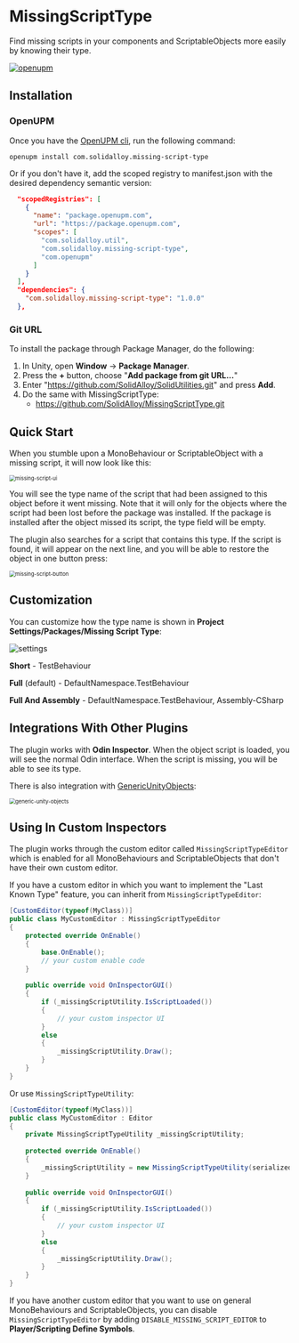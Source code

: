 # MissingScriptType
Find missing scripts in your components and ScriptableObjects more easily by knowing their type.

[![openupm](https://img.shields.io/npm/v/com.solidalloy.missing-script-type?label=openupm&registry_uri=https://package.openupm.com)](https://openupm.com/packages/com.solidalloy.missing-script-type/)

## Installation

### OpenUPM

Once you have the [OpenUPM cli](https://github.com/openupm/openupm-cli#installation), run the following command:

```
openupm install com.solidalloy.missing-script-type
```

Or if you don't have it, add the scoped registry to manifest.json with the desired dependency semantic version:

```json
  "scopedRegistries": [
    {
      "name": "package.openupm.com",
      "url": "https://package.openupm.com",
      "scopes": [
        "com.solidalloy.util",
        "com.solidalloy.missing-script-type",
        "com.openupm"
      ]
    }
  ],
  "dependencies": {
    "com.solidalloy.missing-script-type": "1.0.0"
  },
```

### Git URL

To install the package through Package Manager, do the following:

1. In Unity, open **Window** -> **Package Manager**.
2. Press the **+** button, choose "**Add package from git URL...**"
3. Enter "https://github.com/SolidAlloy/SolidUtilities.git" and press **Add**.
4. Do the same with MissingScriptType:
   - https://github.com/SolidAlloy/MissingScriptType.git

## Quick Start

When you stumble upon a MonoBehaviour or ScriptableObject with a missing script, it will now look like this:

<img src=".images/missing-script-ui.png" alt="missing-script-ui" style="zoom:67%;" />

You will see the type name of the script that had been assigned to this object before it went missing. Note that it will only for the objects where the script had been lost before the package was installed. If the package is installed after the object missed its script, the type field will be empty.

The plugin also searches for a script that contains this type. If the script is found, it will appear on the next line, and you will be able to restore the object in one button press:

<img src=".images/missing-script-button.png" alt="missing-script-button" style="zoom:67%;" />

## Customization

You can customize how the type name is shown in **Project Settings/Packages/Missing Script Type**:

![settings](.images/settings.png)

**Short** - TestBehaviour

**Full** (default) - DefaultNamespace.TestBehaviour

**Full And Assembly** - DefaultNamespace.TestBehaviour, Assembly-CSharp

## Integrations With Other Plugins

The plugin works with **Odin Inspector**. When the object script is loaded, you will see the normal Odin interface. When the script is missing, you will be able to see its type.

There is also integration with [GenericUnityObjects](https://github.com/SolidAlloy/GenericUnityObjects):

<img src=".images/generic-unity-objects.png" alt="generic-unity-objects" style="zoom:67%;" />

## Using In Custom Inspectors

The plugin works through the custom editor called `MissingScriptTypeEditor` which is enabled for all MonoBehaviours and ScriptableObjects that don't have their own custom editor.

If you have a custom editor in which you want to implement the "Last Known Type" feature, you can inherit from `MissingScriptTypeEditor`:

```csharp
[CustomEditor(typeof(MyClass))]
public class MyCustomEditor : MissingScriptTypeEditor
{
    protected override OnEnable()
    {
        base.OnEnable();
        // your custom enable code
    }
    
    public override void OnInspectorGUI()
    {
        if (_missingScriptUtility.IsScriptLoaded())
        {
            // your custom inspector UI
        }
        else
        {
            _missingScriptUtility.Draw();
        }
    }
}
```

Or use `MissingScriptTypeUtility`:

```csharp
[CustomEditor(typeof(MyClass))]
public class MyCustomEditor : Editor
{
    private MissingScriptTypeUtility _missingScriptUtility;
    
    protected override OnEnable()
    {
        _missingScriptUtility = new MissingScriptTypeUtility(serializedObject);
    }
    
    public override void OnInspectorGUI()
    {
        if (_missingScriptUtility.IsScriptLoaded())
        {
            // your custom inspector UI
        }
        else
        {
            _missingScriptUtility.Draw();
        }
    }
}
```

If you have another custom editor that you want to use on general MonoBehaviours and ScriptableObjects, you can disable `MissingScriptTypeEditor` by adding `DISABLE_MISSING_SCRIPT_EDITOR` to **Player/Scripting Define Symbols**.
